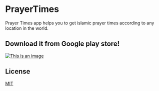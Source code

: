 # PrayerTimes

Prayer Times app helps you to get islamic prayer times according to any location in the world.

## Download it from Google play store!

[![This is an image](https://freeiconshop.com/wp-content/uploads/edd/google-play-badge-128x128.png)](https://play.google.com/store/apps/details?id=com.moadevapps.prayertimes)

## License
[MIT](https://choosealicense.com/licenses/mit/)
